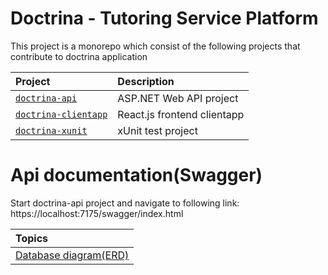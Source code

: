 # Doctrina - Tutoring Service Platform

This project is a monorepo which consist of the following projects that contribute to doctrina application

| Project | Description |
| :-- | :-- |
| [`doctrina-api`](https://github.com/SoftwareSyndicade/doctrine/tree/main/doctrina-api) | ASP.NET Web API project |
| [`doctrina-clientapp`](https://github.com/SoftwareSyndicade/doctrine/tree/main/doctrina-clientapp) | React.js frontend clientapp |
| [`doctrina-xunit`](https://github.com/SoftwareSyndicade/doctrine/tree/main/doctrina-xunit) | xUnit test project | 

# Api documentation(Swagger)
Start doctrina-api project and navigate to following link: https://localhost:7175/swagger/index.html

| Topics |
| :-- |
| [Database diagram(ERD)](https://github.com/SoftwareSyndicade/doctrina/blob/main/docs/database-design.md) |
